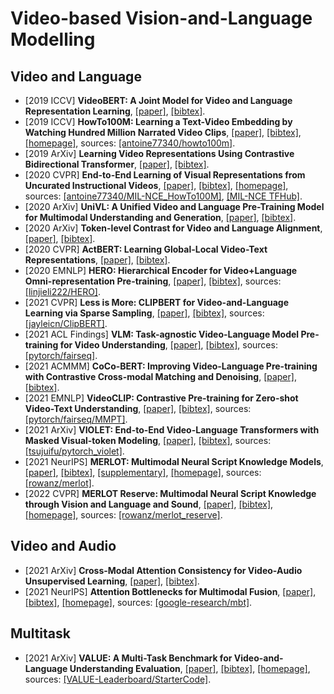 # Video-based Vision-and-Language Modelling

## Video and Language
- [2019 ICCV] **VideoBERT: A Joint Model for Video and Language Representation Learning**, [[paper]](http://openaccess.thecvf.com/content_ICCV_2019/papers/Sun_VideoBERT_A_Joint_Model_for_Video_and_Language_Representation_Learning_ICCV_2019_paper.pdf), [[bibtex]](/Bibtex/VideoBERT%20-%20A%20Joint%20Model%20for%20Video%20and%20Language%20Representation%20Learning.bib).
- [2019 ICCV] **HowTo100M: Learning a Text-Video Embedding by Watching Hundred Million Narrated Video Clips**, [[paper]](https://arxiv.org/pdf/1906.03327.pdf), [[bibtex]](/Bibtex/HowTo100M%20-%20Learning%20a%20Text-Video%20Embedding%20by%20Watching%20Hundred%20Million%20Narrated%20Video%20Clips.bib), [[homepage]](https://www.di.ens.fr/willow/research/howto100m/), sources: [[antoine77340/howto100m]](https://github.com/antoine77340/howto100m).
- [2019 ArXiv] **Learning Video Representations Using Contrastive Bidirectional Transformer**, [[paper]](https://arxiv.org/pdf/1906.05743.pdf), [[bibtex]](/Bibtex/Learning%20Video%20Representations%20Using%20Contrastive%20Bidirectional%20Transformer.bib).
- [2020 CVPR] **End-to-End Learning of Visual Representations from Uncurated Instructional Videos**, [[paper]](http://openaccess.thecvf.com/content_CVPR_2020/papers/Miech_End-to-End_Learning_of_Visual_Representations_From_Uncurated_Instructional_Videos_CVPR_2020_paper.pdf), [[bibtex]](/Bibtex/End-to-End%20Learning%20of%20Visual%20Representations%20from%20Uncurated%20Instructional%20Videos.bib), [[homepage]](https://www.di.ens.fr/willow/research/mil-nce/), sources: [[antoine77340/MIL-NCE_HowTo100M]](https://github.com/antoine77340/MIL-NCE_HowTo100M), [[MIL-NCE TFHub]](https://colab.research.google.com/github/tensorflow/hub/blob/master/examples/colab/text_to_video_retrieval_with_s3d_milnce.ipynb#scrollTo=nwv4ZQ4qmak5).
- [2020 ArXiv] **UniVL: A Unified Video and Language Pre-Training Model for Multimodal Understanding and Generation**, [[paper]](https://arxiv.org/pdf/2002.06353.pdf), [[bibtex]](/Bibtex/UniVL.bib).
- [2020 ArXiv] **Token-level Contrast for Video and Language Alignment**, [[paper]](https://openreview.net/pdf?id=GRbZ91LKIya), [[bibtex]](/Bibtex/Token-level%20Contrast%20for%20Video%20and%20Language%20Alignment.bib).
- [2020 CVPR] **ActBERT: Learning Global-Local Video-Text Representations**, [[paper]](https://openaccess.thecvf.com/content_CVPR_2020/papers/Zhu_ActBERT_Learning_Global-Local_Video-Text_Representations_CVPR_2020_paper.pdf), [[bibtex]](/Bibtex/ActBERT%20-%20Learning%20Global-Local%20Video-Text%20Representations.bib).
- [2020 EMNLP] **HERO: Hierarchical Encoder for Video+Language Omni-representation Pre-training**, [[paper]](https://www.aclweb.org/anthology/2020.emnlp-main.161.pdf), [[bibtex]](https://www.aclweb.org/anthology/2020.emnlp-main.161.bib), sources: [[linjieli222/HERO]](https://github.com/linjieli222/HERO).
- [2021 CVPR] **Less is More: CLIPBERT for Video-and-Language Learning via Sparse Sampling**, [[paper]](https://openaccess.thecvf.com/content/CVPR2021/papers/Lei_Less_Is_More_ClipBERT_for_Video-and-Language_Learning_via_Sparse_Sampling_CVPR_2021_paper.pdf), [[bibtex]](/Bibtex/Less%20is%20More%20-%20CLIPBERT%20for%20Video-and-Language%20Learning%20via%20Sparse%20Sampling.bib), sources: [[jayleicn/ClipBERT]](https://github.com/jayleicn/ClipBERT).
- [2021 ACL Findings] **VLM: Task-agnostic Video-Language Model Pre-training for Video Understanding**, [[paper]](https://aclanthology.org/2021.findings-acl.370.pdf), [[bibtex]](/Bibtex/VLM%20-%20Task-agnostic%20Video-Language%20Model%20Pre-training%20for%20Video%20Understanding.bib), sources: [[pytorch/fairseq]](https://github.com/pytorch/fairseq).
- [2021 ACMMM] **CoCo-BERT: Improving Video-Language Pre-training with Contrastive Cross-modal Matching and Denoising**, [[paper]](https://arxiv.org/pdf/2112.07515.pdf), [[bibtex]](/Bibtex/CoCo-BERT%20-%20Improving%20Video-Language%20Pre-training%20with%20Contrastive%20Cross-modal%20Matching%20and%20Denoising.bib).
- [2021 EMNLP] **VideoCLIP: Contrastive Pre-training for Zero-shot Video-Text Understanding**, [[paper]](https://aclanthology.org/2021.emnlp-main.544.pdf), [[bibtex]](/Bibtex/VideoCLIP%20-%20Contrastive%20Pre-training%20for%20Zero-shot%20Video-Text%20Understanding.bib), sources: [[pytorch/fairseq/MMPT]](https://github.com/pytorch/fairseq/tree/main/examples/MMPT).
- [2021 ArXiv] **VIOLET: End-to-End Video-Language Transformers with Masked Visual-token Modeling**, [[paper]](https://arxiv.org/pdf/2111.12681.pdf), [[bibtex]](/Bibtex/VIOLET%20-%20End-to-End%20Video-Language%20Transformers%20with%20Masked%20Visual-token%20Modeling.bib), sources: [[tsujuifu/pytorch_violet]](https://github.com/tsujuifu/pytorch_violet).
- [2021 NeurIPS] **MERLOT: Multimodal Neural Script Knowledge Models**, [[paper]](https://proceedings.neurips.cc/paper/2021/file/c6d4eb15f1e84a36eff58eca3627c82e-Paper.pdf), [[bibtex]](/Bibtex/MERLOT%20-%20Multimodal%20Neural%20Script%20Knowledge%20Models.bib), [[supplementary]](https://proceedings.neurips.cc/paper/2021/file/c6d4eb15f1e84a36eff58eca3627c82e-Supplemental.pdf), [[homepage]](https://rowanzellers.com/merlot/), sources: [[rowanz/merlot]](https://github.com/rowanz/merlot).
- [2022 CVPR] **MERLOT Reserve: Multimodal Neural Script Knowledge through Vision and Language and Sound**, [[paper]](https://arxiv.org/pdf/2201.02639.pdf), [[bibtex]](/Bibtex/MERLOT%20Reserve%20-%20Multimodal%20Neural%20Script%20Knowledge%20through%20Vision%20and%20Language%20and%20Sound.bib), [[homepage]](https://rowanzellers.com/merlotreserve/), sources: [[rowanz/merlot_reserve]](https://github.com/rowanz/merlot_reserve).

## Video and Audio
- [2021 ArXiv] **Cross-Modal Attention Consistency for Video-Audio Unsupervised Learning**, [[paper]](https://arxiv.org/pdf/2106.06939.pdf), [[bibtex]](/Bibtex/Cross-Modal%20Attention%20Consistency%20for%20Video-Audio%20Unsupervised%20Learning.bib).
- [2021 NeurIPS] **Attention Bottlenecks for Multimodal Fusion**, [[paper]](https://proceedings.neurips.cc/paper/2021/file/76ba9f564ebbc35b1014ac498fafadd0-Paper.pdf), [[bibtex]](/Bibtex/Attention%20Bottlenecks%20for%20Multimodal%20Fusion.bib), [[homepage]](https://a-nagrani.github.io/mbt.html), sources: [[google-research/mbt]](https://github.com/google-research/scenic/tree/main/scenic/projects/mbt).

## Multitask
- [2021 ArXiv] **VALUE: A Multi-Task Benchmark for Video-and-Language Understanding Evaluation**, [[paper]](https://arxiv.org/pdf/2106.04632.pdf), [[bibtex]](/Bibtex/VALUE%20-%20A%20Multi-Task%20Benchmark%20for%20Video-and-Language%20Understanding%20Evaluation.bib), [[homepage]](https://value-benchmark.github.io), sources: [[VALUE-Leaderboard/StarterCode]](https://github.com/VALUE-Leaderboard/StarterCode).
